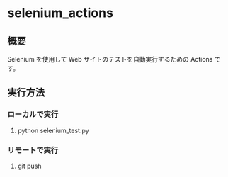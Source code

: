 # selenium_actions

## 概要

Selenium を使用して Web サイトのテストを自動実行するための Actions です。


## 実行方法

### ローカルで実行

1. python selenium_test.py

### リモートで実行

1. git push
